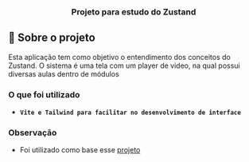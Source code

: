 <h3 align="center">
  Projeto para estudo do Zustand
</h3>

## :rocket: Sobre o projeto

Esta aplicação tem como objetivo o entendimento dos conceitos do Zustand. O sistema é uma tela com um player de video, na qual possui diversas aulas dentro de módulos

### O que foi utilizado

- **`Vite e Tailwind para facilitar no desenvolvimento de interface`**

### Observação

- Foi utilizado como base esse [projeto](https://github.com/gustavo2892/study-redux)